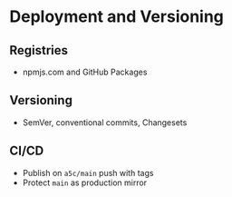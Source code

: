 # Deployment and Versioning

## Registries
- npmjs.com and GitHub Packages

## Versioning
- SemVer, conventional commits, Changesets

## CI/CD
- Publish on `a5c/main` push with tags
- Protect `main` as production mirror
